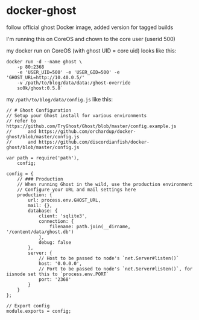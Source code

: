 docker-ghost
============

follow official ghost Docker image, added version for tagged builds

I'm running this on CoreOS and chown to the core user (userid 500)

my docker run on CoreOS (with ghost UID = core uid) looks like this:
```
docker run -d --name ghost \
    -p 80:2368 
    -e 'USER_UID=500' -e 'USER_GID=500' -e 'GHOST_URL=http://10.40.0.5/' 
    -v /path/to/blog/data/data:/ghost-override 
    so0k/ghost:0.5.8`
```

my ```/path/to/blog/data/config.js``` like this:
```
// # Ghost Configuration
// Setup your Ghost install for various environments
// refer to https://github.com/TryGhost/Ghost/blob/master/config.example.js
//      and https://github.com/orchardup/docker-ghost/blob/master/config.js
//      and https://github.com/discordianfish/docker-ghost/blob/master/config.js

var path = require('path'),
    config;

config = {
    // ### Production
    // When running Ghost in the wild, use the production environment
    // Configure your URL and mail settings here
    production: {
        url: process.env.GHOST_URL,
        mail: {},
        database: {
            client: 'sqlite3',
            connection: {
                filename: path.join(__dirname, '/content/data/ghost.db')
            },
            debug: false
        },
        server: {
            // Host to be passed to node's `net.Server#listen()`
            host: '0.0.0.0',
            // Port to be passed to node's `net.Server#listen()`, for iisnode set this to `process.env.PORT`
            port: '2368'
        }
    }
};

// Export config
module.exports = config;
```

